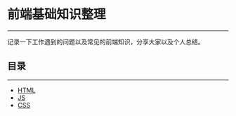 # 前端基础知识整理

---
记录一下工作遇到的问题以及常见的前端知识，分享大家以及个人总结。

## 目录

---

* [HTML](https://github.com/linxner/front-end-basics/blob/master/HTML.md)
* [JS](https://github.com/linxner/front-end-basics/blob/master/JS.md)
* [CSS]((https://github.com/linxner/front-end-basics/blob/master/CSS.md))
